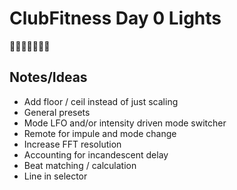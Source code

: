 # ClubFitness Day 0 Lights

🏋️‍♀️🕺🪩🕺🏋️‍♀️

## Notes/Ideas
* Add floor / ceil instead of just scaling
* General presets
* Mode LFO and/or intensity driven mode switcher
* Remote for impule and mode change
* Increase FFT resolution
* Accounting for incandescent delay
* Beat matching / calculation
* Line in selector
